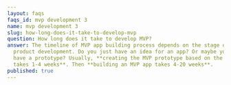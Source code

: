 ```yaml
---
layout: faqs
faqs_id: mvp development 3
name: mvp development 3
slug: how-long-does-it-take-to-develop-mvp
question: How long does it take to develop MVP?
answer: The timeline of MVP app building process depends on the stage of your
  product development. Do you just have an idea for an app? Or maybe you already
  have a prototype? Usually, **creating the MVP prototype based on the idea
  takes 1-4 weeks**. Then **building an MVP app takes 4-20 weeks**.
published: true
---
```

